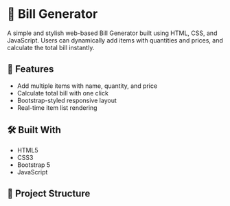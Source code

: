 # 🧾 Bill Generator

A simple and stylish web-based Bill Generator built using HTML, CSS, and JavaScript. Users can dynamically add items with quantities and prices, and calculate the total bill instantly.

## 🚀 Features

- Add multiple items with name, quantity, and price
- Calculate total bill with one click
- Bootstrap-styled responsive layout
- Real-time item list rendering

## 🛠️ Built With

- HTML5
- CSS3
- Bootstrap 5
- JavaScript

## 📂 Project Structure

